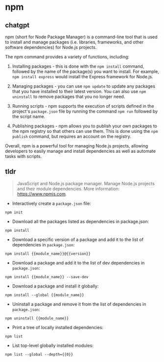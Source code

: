 # npm 
## chatgpt 
npm (short for Node Package Manager) is a command-line tool that is used to install and manage packages (i.e. libraries, frameworks, and other software dependencies) for Node.js projects. 

The npm command provides a variety of functions, including:

1. Installing packages - this is done with the `npm install` command, followed by the name of the package(s) you want to install. For example, `npm install express` would install the Express framework for Node.js.

2. Managing packages - you can use `npm update` to update any packages that you have installed to their latest version. You can also use `npm uninstall` to remove packages that you no longer need.

3. Running scripts - npm supports the execution of scripts defined in the project's `package.json` file by running the command `npm run` followed by the script name.

4. Publishing packages - npm allows you to publish your own packages to the npm registry so that others can use them. This is done using the `npm publish` command, but requires an account on the registry.

Overall, npm is a powerful tool for managing Node.js projects, allowing developers to easily manage and install dependencies as well as automate tasks with scripts. 

## tldr 
 
> JavaScript and Node.js package manager.
> Manage Node.js projects and their module dependencies.
> More information: <https://www.npmjs.com>.

- Interactively create a `package.json` file:

`npm init`

- Download all the packages listed as dependencies in package.json:

`npm install`

- Download a specific version of a package and add it to the list of dependencies in `package.json`:

`npm install {{module_name}}@{{version}}`

- Download a package and add it to the list of dev dependencies in `package.json`:

`npm install {{module_name}} --save-dev`

- Download a package and install it globally:

`npm install --global {{module_name}}`

- Uninstall a package and remove it from the list of dependencies in `package.json`:

`npm uninstall {{module_name}}`

- Print a tree of locally installed dependencies:

`npm list`

- List top-level globally installed modules:

`npm list --global --depth={{0}}`

